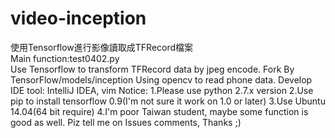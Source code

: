 # video-inception
使用Tensorflow進行影像讀取成TFRecord檔案<br>
Main function:test0402.py<br>
Use Tensorflow to transform TFRecord data by jpeg encode.
Fork By TensorFlow/models/inception 
Using opencv to read phone data.
Develop IDE tool: IntelliJ IDEA, vim
Notice:
1.Please use python 2.7.x version
2.Use pip to install tensorflow 0.9(I'm not sure it work on 1.0 or later)
3.Use Ubuntu 14.04(64 bit require)
4.I'm poor Taiwan student, maybe some function is good as well. Piz tell me on Issues comments, Thanks ;)
